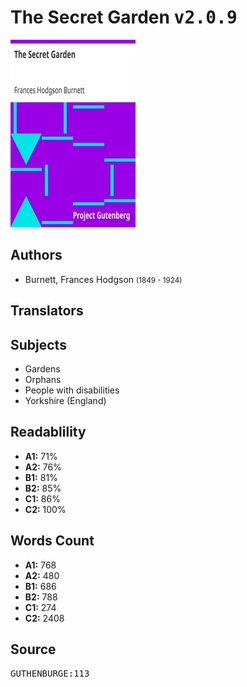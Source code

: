 # The Secret Garden <kbd>v2.0.9</kbd>

![](./cover.medium.jpg "")

## Authors


 - Burnett, Frances Hodgson <small>(1849 - 1924)</small>

## Translators



## Subjects


 - Gardens
 - Orphans
 - People with disabilities
 - Yorkshire (England)

## Readablility


 - **A1:** 71%
 - **A2:** 76%
 - **B1:** 81%
 - **B2:** 85%
 - **C1:** 86%
 - **C2:** 100%

## Words Count


 - **A1:** 768
 - **A2:** 480
 - **B1:** 686
 - **B2:** 788
 - **C1:** 274
 - **C2:** 2408

## Source


<kbd>GUTHENBURGE:113</kbd>
